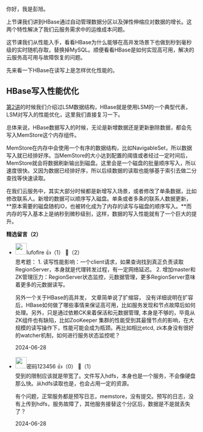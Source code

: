 你好，我是彭旭。

上节课我们讲到HBase通过自动管理数据分区以及弹性伸缩应对数据的增长。这两个特性解决了我们云服务需求中的运维成本问题。

这节课我们从性能入手，看看HBase为什么能够在高并发场景下也做到秒到毫秒级的实时随机存取，替换掉MySQL。顺便看看HBase是如何实现高可用，解决的云服务高可用与故障恢复的问题。

先来看一下HBase在读写上是怎样优化性能的。

## HBase写入性能优化

[第2讲](http://time.geekbang.org/column/article/783146)的时候我们介绍过LSM数据结构，HBase就是使用LSM的一个典型代表，LSM对写入的性能优化，这里我们直接复习一下。

总体来说，HBase数据写入的时候，无论是新增数据还是更新删除数据，都会先写入MemStore这个内存组件。

MemStore在内存中会使用一个有序的数据结构，比如NavigableSet，所以数据写入就已经排好序。当MemStore的大小达到配置的阈值或者经过一定时间后，MemStore就会将数据刷新输出到磁盘。这里会是一个磁盘的批量顺序写入，所以速度很快。又因为数据已经排好序，所以后续数据的读取也能够基于索引去做二分查找等快速读取。

在我们云服务中，其实大部分时候都是新增写入场景，或者修改了单条数据，比如修改联系人。新增的数据可以顺序写入磁盘。单条或者多条的联系人数据更新，**原本需要的磁盘随机IO，也被转化成为了内存的读写与磁盘的顺序写入。**而内存的写入基本上是纳秒到微秒级别，这样，数据的写入性能就有了一个巨大的提升。
<div><strong>精选留言（2）</strong></div><ul>
<li><img src="https://static001.geekbang.org/account/avatar/00/31/1e/0a/159b2129.jpg" width="30px"><span>lufofire</span> 👍（1） 💬（2）<div>思考题：
1. 读写性能影响：一个client请求，如果查询找到真正负责读取RegionServer，本身就是代理转发过程，有一定网络延迟。
2. 增加master和ZK管理压力：RegionServer状态监控，元数据管理，更多RegionServer意味着更多的元数据读写。

另外一个关于HBase的高并发， 文章简单说了扩缩容， 没有详细说明在扩容后，HBase如何做了哪些事情来保证高可用，比如服务发现和节点故障后如何处理。另外，只是通过依赖CK来着保活和元数据管理, 本身是不够的，毕竟从ZK组件也有缺陷，比如ZooKeeper 集群的性能受到其最慢节点的影响，在大规模的读写操作下，性能可能会成为瓶颈。再比如相比etcd, zk本身没有很好的watcher机制，如何进行服务状态监控呢？  </div>2024-06-28</li><br/><li><img src="https://static001.geekbang.org/account/avatar/00/11/30/c1/2dde6700.jpg" width="30px"><span>密码123456</span> 👍（0） 💬（1）<div>受到的限制应该就是带宽了。文件写入hdfs，本身也是一个服务，不会像硬盘那么快。从hdfs读取也是，也会占用一定的资源。


有个问题，正常服务都是预写日志，memstore，没有提交。预写的日志，没有上传到hdfs，服务故障了，其他服务接替这个分区后，数据是不是就丢失了？</div>2024-06-28</li><br/>
</ul>